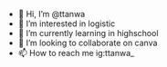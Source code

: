 - 👋 Hi, I’m @ttanwa
- 👀 I’m interested in logistic
- 🌱 I’m currently learning in highschool
- 💞️ I’m looking to collaborate on canva
- 📫 How to reach me ig:ttanwa_

<!---
ttanwa/ttanwa is a ✨ special ✨ repository because its `README.md` (this file) appears on your GitHub profile.
You can click the Preview link to take a look at your changes.
--->
